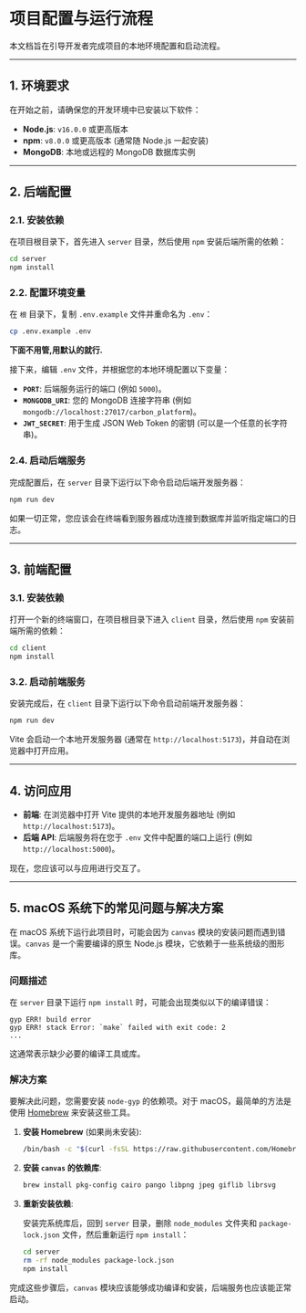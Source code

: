 # 项目配置与运行流程

本文档旨在引导开发者完成项目的本地环境配置和启动流程。

---

## 1. 环境要求

在开始之前，请确保您的开发环境中已安装以下软件：

- **Node.js**: `v16.0.0` 或更高版本
- **npm**: `v8.0.0` 或更高版本 (通常随 Node.js 一起安装)
- **MongoDB**: 本地或远程的 MongoDB 数据库实例

---

## 2. 后端配置

### 2.1. 安装依赖

在项目根目录下，首先进入 `server` 目录，然后使用 `npm` 安装后端所需的依赖：

```bash
cd server
npm install
```

### 2.2. 配置环境变量

在 `根` 目录下，复制 `.env.example` 文件并重命名为 `.env`：

```bash
cp .env.example .env
```

**下面不用管,用默认的就行.**

接下来，编辑 `.env` 文件，并根据您的本地环境配置以下变量：

- **`PORT`**: 后端服务运行的端口 (例如 `5000`)。
- **`MONGODB_URI`**: 您的 MongoDB 连接字符串 (例如 `mongodb://localhost:27017/carbon_platform`)。
- **`JWT_SECRET`**: 用于生成 JSON Web Token 的密钥 (可以是一个任意的长字符串)。

### 2.4. 启动后端服务

完成配置后，在 `server` 目录下运行以下命令启动后端开发服务器：

```bash
npm run dev
```

如果一切正常，您应该会在终端看到服务器成功连接到数据库并监听指定端口的日志。

---

## 3. 前端配置

### 3.1. 安装依赖

打开一个新的终端窗口，在项目根目录下进入 `client` 目录，然后使用 `npm` 安装前端所需的依赖：

```bash
cd client
npm install
```

### 3.2. 启动前端服务

安装完成后，在 `client` 目录下运行以下命令启动前端开发服务器：

```bash
npm run dev
```

Vite 会启动一个本地开发服务器 (通常在 `http://localhost:5173`)，并自动在浏览器中打开应用。

---

## 4. 访问应用

- **前端**: 在浏览器中打开 Vite 提供的本地开发服务器地址 (例如 `http://localhost:5173`)。
- **后端 API**: 后端服务将在您于 `.env` 文件中配置的端口上运行 (例如 `http://localhost:5000`)。

现在，您应该可以与应用进行交互了。

---

## 5. macOS 系统下的常见问题与解决方案

在 macOS 系统下运行此项目时，可能会因为 `canvas` 模块的安装问题而遇到错误。`canvas` 是一个需要编译的原生 Node.js 模块，它依赖于一些系统级的图形库。

### 问题描述

在 `server` 目录下运行 `npm install` 时，可能会出现类似以下的编译错误：

```
gyp ERR! build error
gyp ERR! stack Error: `make` failed with exit code: 2
...
```

这通常表示缺少必要的编译工具或库。

### 解决方案

要解决此问题，您需要安装 `node-gyp` 的依赖项。对于 macOS，最简单的方法是使用 [Homebrew](https://brew.sh/) 来安装这些工具。

1.  **安装 Homebrew** (如果尚未安装):

    ```bash
    /bin/bash -c "$(curl -fsSL https://raw.githubusercontent.com/Homebrew/install/HEAD/install.sh)"
    ```

2.  **安装 `canvas` 的依赖库**:

    ```bash
    brew install pkg-config cairo pango libpng jpeg giflib librsvg
    ```

3.  **重新安装依赖**:

    安装完系统库后，回到 `server` 目录，删除 `node_modules` 文件夹和 `package-lock.json` 文件，然后重新运行 `npm install`：

    ```bash
    cd server
    rm -rf node_modules package-lock.json
    npm install
    ```

完成这些步骤后，`canvas` 模块应该能够成功编译和安装，后端服务也应该能正常启动。
